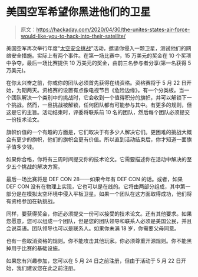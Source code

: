 # 美国空军希望你黑进他们的卫星

> 原文：<https://hackaday.com/2020/04/30/the-unites-states-air-force-would-like-you-to-hack-into-their-satellite/>

美国空军再次举行年度“[太空安全挑战](https://www.hackasat.com/)”活动，邀请你侵入一颗卫星，测试他们的网络安全措施。实际上有两个事件。在第一场比赛中，15 万美元的奖金在 10 个奖项中争夺，最后一场比赛提供 10 万美元的奖金，由前三名参与者分享(第一名获得 5 万美元)。

在你太兴奋之前，你或你的团队必须首先获得在线资格。资格赛将于 5 月 22 日开始，为期两天。资格赛的设置有点像电视节目《危险边缘》。有一个分类板。当一个团队解决一个类别中的挑战时，它会收到一个值得积分的旗帜，并可以解锁下一个挑战。然而，一旦挑战被解锁，任何团队都有可能参与其中。有更多的规则，但这是它的主旨。活动结束时，评委将联系前 10 名的团队，然后每个团队必须提交一份技术论文。

旗帜价值的一个有趣的方面是，它们取决于有多少人解决它们。更困难的挑战大概会有更少的旗帜，他们的旗帜会更有价值。所以直到活动结束后，你才知道一面旗子值多少钱。

如果你合格，你将有三周时间提交你的技术论文。它需要描述你在活动中解决的至少五个挑战的解决方案。

最后一场比赛将是 DEF CON 28——如果今年有 DEF CON 的话。或者，如果 DEF CON 没有在物理上实现，它也可以是在线的。它将由两部分组成，其中第一部分是在模拟太空环境中侵入平板卫星。如果一个团队在这方面取得成功，他们将有资格参加在轨挑战。

同样，要获得奖金，你还必须提交一份可以接受的技术论文。还有其他要求。如果您愿意，您可以组成一个团队，但是您的团队领导和联系人必须是美国公民，并且会说英语。团队领导也可以是联系人。如果你未满 18 岁，你需要父母同意。

也有一些取消资格的规则。你不能攻击其他玩家。你必须尊重开源规则。你不能黑掉用于比赛的基础设施。

如果您有兴趣参加，您可以在 5 月 24 日之前注册，但由于活动于 5 月 22 日开始，我们建议您在此之前注册。